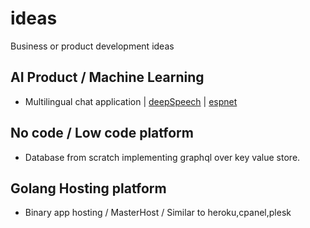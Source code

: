 # ideas
Business or product development ideas

## AI Product / Machine Learning
* Multilingual chat application | [deepSpeech](https://github.com/mozilla/DeepSpeech) | [espnet](https://github.com/mateors/espnet)


## No code / Low code platform
* Database from scratch implementing graphql over key value store.

## Golang Hosting platform
* Binary app hosting / MasterHost / Similar to heroku,cpanel,plesk

